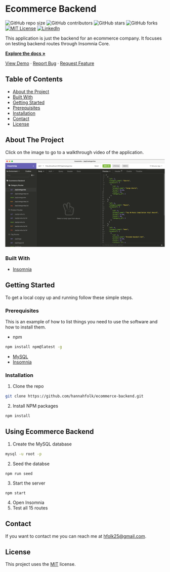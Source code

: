 # Ecommerce Backend

![GitHub repo size](https://img.shields.io/github/repo-size/hannahfolk/ecommerce-backend)
![GitHub contributors](https://img.shields.io/github/contributors/hannahfolk/ecommerce-backend)
![GitHub stars](https://img.shields.io/github/stars/hannahfolk/ecommerce-backend?style=social)
![GitHub forks](https://img.shields.io/github/forks/hannahfolk/ecommerce-backend?style=social)
[![MIT License][license-shield]][license-url]
[![LinkedIn][linkedin-shield]][linkedin-url]

This application is just the backend for an ecommerce company. It focuses on testing backend routes through Insomnia Core.

<a href="https://github.com/hannahfolk/ecommerce-backend"><strong>Explore the docs »</strong></a>

<a href="https://hannahfolk/github.io/ecommerce-backend">View Demo</a>
·
<a href="https://github.com/hannahfolk/ecommerce-backend/issues">Report Bug</a>
·
<a href="https://github.com/hannahfolk/ecommerce-backend/issues">Request Feature</a>

## Table of Contents

- [About the Project](#about-the-project)
- [Built With](#built-with)
- [Getting Started](#getting-started)
- [Prerequisites](#prerequisites)
- [Installation](#installation)
- [Contact](#contact)
- [License](#license)

## About The Project

Click on the image to go to a walkthrough video of the application.

[![Product Name Screen Shot][product-screenshot]](https://www.youtube.com/watch?v=CqD3GE6Aqzk)

### Built With

- [Insomnia](https://insomnia.rest/)  


## Getting Started

To get a local copy up and running follow these simple steps.

### Prerequisites

This is an example of how to list things you need to use the software and how to install them.

- npm

```sh
npm install npm@latest -g
```

- [MySQL](https://www.mysql.com/downloads/)
- [Insomnia](https://insomnia.rest/)

### Installation

1. Clone the repo

```sh
git clone https://github.com/hannahfolk/ecommerce-backend.git
```

2. Install NPM packages

```sh
npm install
```

## Using Ecommerce Backend

1. Create the MySQL database

```sh
mysql -u root -p
```

2. Seed the databse

```
npm run seed
```

3. Start the server

```
npm start
```

4. Open Insomnia
5. Test all 15 routes

## Contact

If you want to contact me you can reach me at [hfolk25@gmail.com](hfolk25@gmail.com).

## License

This project uses the [MIT][license-url] license.

[repo-size-shield]: https://img.shields.io/github/repo-size/hannahfolk/ecommerce-backend
[contributors-shield]: https://img.shields.io/github/contributors/hannahfolk/ecommerce-backend
[contributors-url]: https://github.com/hannahfolk/ecommerce-backend/graphs/contributors
[forks-shield]: https://img.shields.io/github/forks/hannahfolk/ecommerce-backend
[forks-url]: https://github.com/hannahfolk/ecommerce-backend/network/members
[stars-shield]: https://img.shields.io/github/stars/hannahfolk/ecommerce-backend?style=social
[stars-url]: https://github.com/hannahfolk/ecommerce-backend/stargazers
[issues-shield]: https://img.shields.io/github/issues/hannahfolk/ecommerce-backend
[issues-url]: https://github.com/hannahfolk/ecommerce-backend/issues
[license-shield]: https://img.shields.io/badge/license-MIT-green
[license-url]: https://github.com/hannahfolk/ecommerce-backend/blob/master/LICENSE.txt
[linkedin-shield]: https://img.shields.io/badge/-LinkedIn-black.svg?&logo=linkedin&colorB=555
[linkedin-url]: https://linkedin.com/in/hannahfolk
[product-screenshot]: images/screenshot.png
